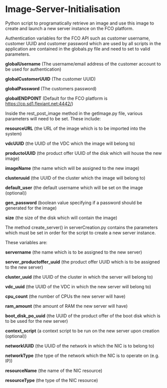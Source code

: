 # Image-Server-Initialisation
Python script to programatically retrieve an image and use this image to create and launch a new server instance on the FCO platform.

Authentication variables for the FCO API such as customer username, customer UUID and customer password which are used by all scripts in the application are contained in the globals.py file and need to set to valid parameters.

**globalUsername** (The username/email address of the customer account to be used for authentication)

**globalCustomerUUID** (The customer UUID)

**globalPassword** (The customers password)

**globalENDPOINT** (Default for the FCO platform is https://cp.sd1.flexiant.net:4442/)

Inside the rest_post_image method in the getImage.py file, various parameters will need to be set.  These include:

**resourceURL** (the URL of the image which is to be imported into the system)

**vdcUUID** (the UUID of the VDC which the image will belong to)

**productoUUID** (the product offer UUID of the disk which will house the new image)

**imageName** (the name which will be assigned to the new image)

**clusteruuid** (the UUID of the cluster which the image will belong to)

**default_user** (the default username which will be set on the image (optional))

**gen_password** (boolean value specifying if a password should be generated for the image)

**size** (the size of the disk which will contain the image)

The method create_server() in serverCreation.py contains the parameters which must be set in order for the script to create a new server instance.

These variables are:

**servername** (the name which is to be assigned to the new server)

**server_productoffer_uuid** (the product offer UUID which is to be assigned to the new server)

**cluster_uuid** (the UUID of the cluster in which the server will belong to)

**vdc_uuid** (the UUID of the VDC in which the new server will belong to)

**cpu_count** (the number of CPUs the new server will have)

**ram_amount** (the amount of RAM the new server will have)

**boot_disk_po_uuid** (the UUID of the product offer of the boot disk which is to be used for the new server)

**context_script** (a context script to be run on the new server upon creation (optional))

**networkUUID** (the UUID of the network in which the NIC is to belong to)

**networkType** (the type of the network which the NIC is to operate on (e.g. IP))

**resourceName** (the name of the NIC resource)

**resourceType** (the type of the NIC resource)

